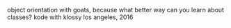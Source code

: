 object orientation with goats, because what better way can you learn about classes?
kode with klossy los angeles, 2016
